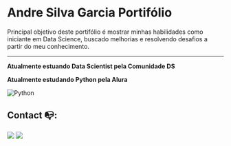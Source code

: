 <h1>Andre Silva Garcia Portifólio</h1>

Principal objetivo deste portifólio é mostrar minhas habilidades como iniciante em Data Science, buscado melhorias e resolvendo desafios a partir do meu conhecimento.
<hr />

**Atualmente estuando Data Scientist pela Comunidade DS**

**Atualmente estudando Python pela Alura**

<img alt="Python" src="https://img.shields.io/badge/python-%2314354C.svg?style=for-the-badge&logo=python&logoColor=white"/>

## Contact :mailbox_with_no_mail::
[<img src="https://img.shields.io/badge/linkedin-%230077B5.svg?&style=for-the-badge&logo=linkedin&logoColor=white" />](https://www.linkedin.com/in/andresilvagarcia/)
[<img src = "https://img.shields.io/badge/instagram-%23E4405F.svg?&style=for-the-badge&logo=instagram&logoColor=white">](https://www.instagram.com/onevodkaa/)
